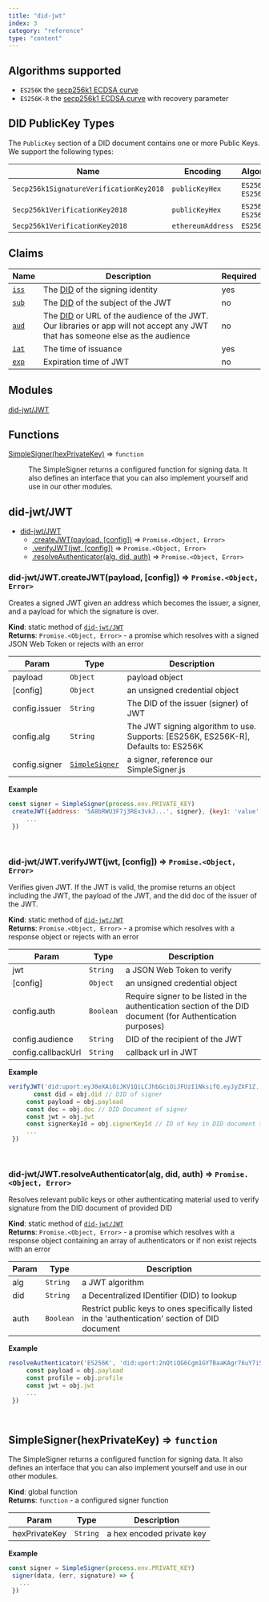 ```yaml
---
title: "did-jwt"
index: 3
category: "reference"
type: "content"
---
```


## Algorithms supported

- `ES256K` the [secp256k1 ECDSA curve](https://en.bitcoin.it/wiki/Secp256k1)
- `ES256K-R` the [secp256k1 ECDSA curve](https://en.bitcoin.it/wiki/Secp256k1) with recovery parameter

## DID PublicKey Types

The `PublicKey` section of a DID document contains one or more Public Keys. We support the following types:

Name | Encoding | Algorithm's
---- | -------- | -----------
`Secp256k1SignatureVerificationKey2018` | `publicKeyHex` | `ES256K`, `ES256K-R`
`Secp256k1VerificationKey2018` | `publicKeyHex` | `ES256K`, `ES256K-R`
`Secp256k1VerificationKey2018` | `ethereumAddress` | `ES256K-R`

## Claims

Name | Description | Required
---- | ----------- | --------
[`iss`](https://tools.ietf.org/html/rfc7519#section-4.1.1) | The [DID](https://w3c-ccg.github.io/did-spec/) of the signing identity| yes
[`sub`](https://tools.ietf.org/html/rfc7519#section-4.1.2) | The [DID](https://w3c-ccg.github.io/did-spec/) of the subject of the JWT| no
[`aud`](https://tools.ietf.org/html/rfc7519#section-4.1.3) | The [DID](https://w3c-ccg.github.io/did-spec/) or URL of the audience of the JWT. Our libraries or app will not accept any JWT that has someone else as the audience| no
[`iat`](https://tools.ietf.org/html/rfc7519#section-4.1.6) | The time of issuance | yes
[`exp`](https://tools.ietf.org/html/rfc7519#section-4.1.4) | Expiration time of JWT | no

## Modules

<dl>
<dt><a href="#module_did-jwt/JWT">did-jwt/JWT</a></dt>
<dd></dd>
</dl>

## Functions

<dl>
<dt><a href="#SimpleSigner">SimpleSigner(hexPrivateKey)</a> ⇒ <code>function</code></dt>
<dd><p>The SimpleSigner returns a configured function for signing data. It also defines
 an interface that you can also implement yourself and use in our other modules.</p>
</dd>
</dl>

<a name="module_did-jwt/JWT"></a>

## did-jwt/JWT

* [did-jwt/JWT](#module_did-jwt/JWT)
    * [.createJWT(payload, [config])](#module_did-jwt/JWT.createJWT) ⇒ <code>Promise.&lt;Object, Error&gt;</code>
    * [.verifyJWT(jwt, [config])](#module_did-jwt/JWT.verifyJWT) ⇒ <code>Promise.&lt;Object, Error&gt;</code>
    * [.resolveAuthenticator(alg, did, auth)](#module_did-jwt/JWT.resolveAuthenticator) ⇒ <code>Promise.&lt;Object, Error&gt;</code>

<a name="module_did-jwt/JWT.createJWT"></a>

### did-jwt/JWT.createJWT(payload, [config]) ⇒ <code>Promise.&lt;Object, Error&gt;</code>
Creates a signed JWT given an address which becomes the issuer, a signer, and a payload for which the signature is over.

**Kind**: static method of [<code>did-jwt/JWT</code>](#module_did-jwt/JWT)  
**Returns**: <code>Promise.&lt;Object, Error&gt;</code> - a promise which resolves with a signed JSON Web Token or rejects with an error  

| Param | Type | Description |
| --- | --- | --- |
| payload | <code>Object</code> | payload object |
| [config] | <code>Object</code> | an unsigned credential object |
| config.issuer | <code>String</code> | The DID of the issuer (signer) of JWT |
| config.alg | <code>String</code> | The JWT signing algorithm to use. Supports: [ES256K, ES256K-R], Defaults to: ES256K |
| config.signer | [<code>SimpleSigner</code>](#SimpleSigner) | a signer, reference our SimpleSigner.js |

**Example**  
```js
const signer = SimpleSigner(process.env.PRIVATE_KEY)
 createJWT({address: '5A8bRWU3F7j3REx3vkJ...', signer}, {key1: 'value', key2: ..., ... }).then(jwt => {
     ...
 })

 
```
<a name="module_did-jwt/JWT.verifyJWT"></a>

### did-jwt/JWT.verifyJWT(jwt, [config]) ⇒ <code>Promise.&lt;Object, Error&gt;</code>
Verifies given JWT. If the JWT is valid, the promise returns an object including the JWT, the payload of the JWT,
 and the did doc of the issuer of the JWT.

**Kind**: static method of [<code>did-jwt/JWT</code>](#module_did-jwt/JWT)  
**Returns**: <code>Promise.&lt;Object, Error&gt;</code> - a promise which resolves with a response object or rejects with an error  

| Param | Type | Description |
| --- | --- | --- |
| jwt | <code>String</code> | a JSON Web Token to verify |
| [config] | <code>Object</code> | an unsigned credential object |
| config.auth | <code>Boolean</code> | Require signer to be listed in the authentication section of the DID document (for Authentication purposes) |
| config.audience | <code>String</code> | DID of the recipient of the JWT |
| config.callbackUrl | <code>String</code> | callback url in JWT |

**Example**  
```js
verifyJWT('did:uport:eyJ0eXAiOiJKV1QiLCJhbGciOiJFUzI1NksifQ.eyJyZXF1Z....', {audience: '5A8bRWU3F7j3REx3vkJ...', callbackUrl: 'https://...}).then(obj => {
       const did = obj.did // DID of signer
     const payload = obj.payload
     const doc = obj.doc // DID Document of signer
     const jwt = obj.jwt
     const signerKeyId = obj.signerKeyId // ID of key in DID document that signed JWT
     ...
 })

 
```
<a name="module_did-jwt/JWT.resolveAuthenticator"></a>

### did-jwt/JWT.resolveAuthenticator(alg, did, auth) ⇒ <code>Promise.&lt;Object, Error&gt;</code>
Resolves relevant public keys or other authenticating material used to verify signature from the DID document of provided DID

**Kind**: static method of [<code>did-jwt/JWT</code>](#module_did-jwt/JWT)  
**Returns**: <code>Promise.&lt;Object, Error&gt;</code> - a promise which resolves with a response object containing an array of authenticators or if non exist rejects with an error  

| Param | Type | Description |
| --- | --- | --- |
| alg | <code>String</code> | a JWT algorithm |
| did | <code>String</code> | a Decentralized IDentifier (DID) to lookup |
| auth | <code>Boolean</code> | Restrict public keys to ones specifically listed in the 'authentication' section of DID document |

**Example**  
```js
resolveAuthenticator('ES256K', 'did:uport:2nQtiQG6Cgm1GYTBaaKAgr76uY7iSexUkqX').then(obj => {
     const payload = obj.payload
     const profile = obj.profile
     const jwt = obj.jwt
     ...
 })

 
```
<a name="SimpleSigner"></a>

## SimpleSigner(hexPrivateKey) ⇒ <code>function</code>
The SimpleSigner returns a configured function for signing data. It also defines
 an interface that you can also implement yourself and use in our other modules.

**Kind**: global function  
**Returns**: <code>function</code> - a configured signer function  

| Param | Type | Description |
| --- | --- | --- |
| hexPrivateKey | <code>String</code> | a hex encoded private key |

**Example**  
```js
const signer = SimpleSigner(process.env.PRIVATE_KEY)
 signer(data, (err, signature) => {
   ...
 })

 
```

